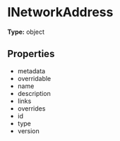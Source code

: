 # INetworkAddress


**Type:** object

## Properties
* metadata
* overridable
* name
* description
* links
* overrides
* id
* type
* version
